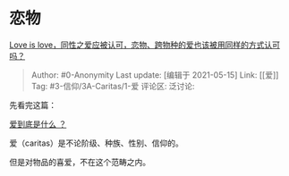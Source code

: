 # 恋物
[Love is love，同性之爱应被认可，恋物、跨物种的爱也该被用同样的方式认可吗？](https://www.zhihu.com/question/444377206/answer/1743244987)

> Author: #0-Anonymity
> Last update: [编辑于 2021-05-15]
> Link: [[爱]]
> Tag: #3-信仰/3A-Caritas/1-爱
> 评论区:
> 泛讨论:

先看完这篇：

[爱到底是什么 ？](https://www.zhihu.com/question/444126370/answer/1743255025)

爱（caritas）是不论阶级、种族、性别、信仰的。

但是对物品的喜爱，不在这个范畴之内。
